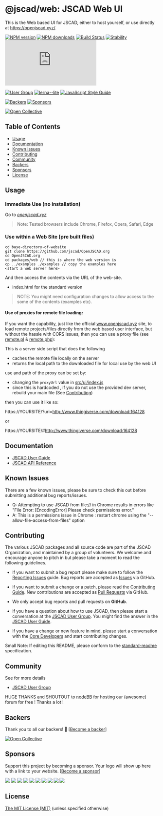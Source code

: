 # @jscad/web: JSCAD Web UI

This is the Web based UI for JSCAD, either to host yourself, or use directly at https://openjscad.xyz/.

[![NPM version](https://badge.fury.io/js/%40jscad%2Fweb.svg)](https://www.npmjs.com/package/@jscad/web)
[![NPM downloads](https://img.shields.io/npm/dw/@jscad/web)](https://www.npmjs.com/package/@jscad/web)
[![Build Status](https://travis-ci.org/jscad/OpenJSCAD.org.svg?branch=master)](https://travis-ci.org/jscad/OpenJSCAD.org)
[![Stability](https://img.shields.io/badge/stability-stable-success)](https://github.com/emersion/stability-badges#stable)
[![License](https://img.shields.io/github/license/jscad/OpenJSCAD.org)](https://github.com/jscad/OpenJSCAD.org/blob/master/LICENSE)

[![User Group](https://img.shields.io/badge/maintained%20by-user%20group-blue)](https://openjscad.nodebb.com/)
[![lerna--lite](https://img.shields.io/badge/maintained%20with-lerna--lite-e137ff)](https://github.com/ghiscoding/lerna-lite)
[![JavaScript Style Guide](https://img.shields.io/badge/code_style-standard-blue)](https://standardjs.com)

[![Backers](https://img.shields.io/opencollective/backers/openjscad)](https://opencollective.com/openjscad)
[![Sponsors](https://img.shields.io/opencollective/sponsors/openjscad)](https://opencollective.com/openjscad)

<a href="https://opencollective.com/openjscad"><img src="https://opencollective.com/openjscad/donate/button.png?color=blue" alt="Open Collective"></a>

## Table of Contents

- [Usage](#usage)
- [Documentation](#documentation)
- [Known issues](#known-issues)
- [Contributing](#contributing)
- [Community](#community)
- [Backers](#backers)
- [Sponsors](#sponsors)
- [License](#license)

## Usage

### Immediate Use (no installation)

Go to _[openjscad.xyz](https://openjscad.xyz)_

> Note: Tested browsers include Chrome, Firefox, Opera, Safari, Edge

### Use within a Web Site (pre built files)

```
cd base-directory-of-website
git clone https://github.com/jscad/OpenJSCAD.org
cd OpenJSCAD.org
cd packages/web // this is where the web version is
cp ../examples ./examples // copy the examples here
<start a web server here>
```

And then access the contents via the URL of the web-site.

- index.html for the standard version

> NOTE: You might need configuration changes to allow access to the some of the contents (examples etc).

#### Use of proxies for remote file loading:

If you want the capability, just like the official www.openjscad.xyz site, to load remote projects/files directly
from the web based user interface, but without the hassle with CORS issues,
then you can use a proxy file (see [remote.pl](./remote.pl) & [remote.php](./remote.php)):

This is a server side script that does the following

- caches the remote file locally on the server
- returns the local path to the downloaded file for local use by the web UI

use and path of the proxy can be set by:

- changing the `proxyUrl` value in [src/ui/index.js](src/ui/index.js)
- since this is hardcoded , if you do not use the provided dev server,
  rebuild your main file (See [Contributing](#contributing))

then you can use it like so:

https://YOURSITE/?uri=http://www.thingiverse.com/download:164128

or

https://YOURSITE/#http://www.thingiverse.com/download:164128

## Documentation

- [JSCAD User Guide](https://openjscad.xyz/guide.html)
- [JSCAD API Reference](https://openjscad.xyz/docs/)

## Known Issues

There are a few known issues, please be sure to check this out before submitting additional bug reports/issues.

- Q: Attempting to use JSCAD from file:// in Chrome results in errors like
  "File Error: [EncodingError] Please check permissions error."
- A: This is a permissions issue in Chrome : restart chrome using the "--allow-file-access-from-files" option

## Contributing

The various JSCAD packages and all source code are part of the JSCAD Organization, and maintained by a group of volunteers.
We welcome and encourage anyone to pitch in but please take a moment to read the following guidelines.

- If you want to submit a bug report please make sure to follow the [Reporting Issues](https://github.com/jscad/OpenJSCAD.org/wiki/Reporting-Issues) guide. Bug reports are accepted as [Issues](https://github.com/jscad/OpenJSCAD.org/issues/) via GitHub.

- If you want to submit a change or a patch, please read the [Contributing Guide](../../CONTRIBUTING.md). New contributions are accepted as [Pull Requests](https://github.com/jscad/OpenJSCAD.org/pulls/) via GitHub.

- We only accept bug reports and pull requests on **GitHub**.

- If you have a question about how to use JSCAD, then please start a conversation at the [JSCAD User Group](https://openjscad.xyz/forum.html). You might find the answer in the [JSCAD User Guide](https://openjscad.xyz/guide.html).

- If you have a change or new feature in mind, please start a conversation with the [Core Developers](https://openjscad.xyz/forum.html) and start contributing changes.

Small Note: If editing this README, please conform to the [standard-readme](https://github.com/RichardLitt/standard-readme) specification.

## Community

See for more details

- [JSCAD User Group](https://openjscad.xyz/forum.html)

HUGE THANKS and SHOUTOUT to [nodeBB](https://nodebb.org/) for hosting our (awesome) forum for free ! Thanks a lot !

## Backers

Thank you to all our backers! 🙏 [[Become a backer](https://opencollective.com/openjscad#backer)]

<a href="https://opencollective.com/openjscad#backers" target="_blank"><img src="https://opencollective.com/openjscad/backers.svg?width=890" alt="Open Collective"></a>

## Sponsors

Support this project by becoming a sponsor. Your logo will show up here with a link to your website. [[Become a sponsor](https://opencollective.com/openjscad#sponsor)]

<a href="https://opencollective.com/openjscad/sponsor/0/website" target="_blank"><img src="https://opencollective.com/openjscad/sponsor/0/avatar.svg"></a>
<a href="https://opencollective.com/openjscad/sponsor/1/website" target="_blank"><img src="https://opencollective.com/openjscad/sponsor/1/avatar.svg"></a>
<a href="https://opencollective.com/openjscad/sponsor/2/website" target="_blank"><img src="https://opencollective.com/openjscad/sponsor/2/avatar.svg"></a>
<a href="https://opencollective.com/openjscad/sponsor/3/website" target="_blank"><img src="https://opencollective.com/openjscad/sponsor/3/avatar.svg"></a>
<a href="https://opencollective.com/openjscad/sponsor/4/website" target="_blank"><img src="https://opencollective.com/openjscad/sponsor/4/avatar.svg"></a>
<a href="https://opencollective.com/openjscad/sponsor/5/website" target="_blank"><img src="https://opencollective.com/openjscad/sponsor/5/avatar.svg"></a>
<a href="https://opencollective.com/openjscad/sponsor/6/website" target="_blank"><img src="https://opencollective.com/openjscad/sponsor/6/avatar.svg"></a>
<a href="https://opencollective.com/openjscad/sponsor/7/website" target="_blank"><img src="https://opencollective.com/openjscad/sponsor/7/avatar.svg"></a>
<a href="https://opencollective.com/openjscad/sponsor/8/website" target="_blank"><img src="https://opencollective.com/openjscad/sponsor/8/avatar.svg"></a>
<a href="https://opencollective.com/openjscad/sponsor/9/website" target="_blank"><img src="https://opencollective.com/openjscad/sponsor/9/avatar.svg"></a>

## License

[The MIT License (MIT)](../../LICENSE)
(unless specified otherwise)
